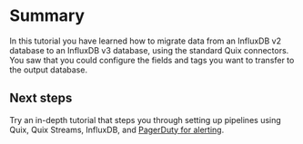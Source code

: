 # Summary

In this tutorial you have learned how to migrate data from an InfluxDB v2 database to an InfluxDB v3 database, using the standard Quix connectors. You saw that you could configure the fields and tags you want to transfer to the output database.

## Next steps

Try an in-depth tutorial that steps you through setting up pipelines using Quix, Quix Streams, InfluxDB, and [PagerDuty for alerting](../../tutorials/influxdb-alerting/overview.md).
